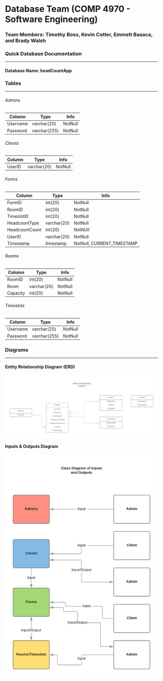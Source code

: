 # Database Team (COMP 4970 - Software Engineering)
### Team Members: Timothy Boss, Kevin Cotter, Emmett Basaca, and Brady Walsh

### Quick Database Documentation
---
#### Database Name: headCountApp

### Tables
---
###### Admins
| Column   | Type         | Info    |
|----------|--------------|---------|
| Username | varchar(20)  | NotNull |
| Password | varchar(255) | NotNull |

###### Clients
| Column   | Type         | Info    |
|----------|--------------|---------|
| UserID   | varchar(20)  | NotNull |

###### Forms
| Column         | Type         | Info                       |
|----------------|--------------|----------------------------|
| FormID         | int(20)      | NotNull                    |
| RoomID         | int(20)      | NotNull                    |
| TimeslotID     | int(20)      | NotNull                    |
| HeadcountType  | varchar(20)  | NotNull                    |
| HeadcountCount | int(20)      | NotNUll                    |
| UserID         | varchar(20)  | NotNull                    |
| Timestamp      | timestamp    | NotNull, CURRENT_TIMESTAMP |

###### Rooms
| Column   | Type         | Info    |
|----------|--------------|---------|
| RoomID   | int(20)      | NotNull |
| Room     | varchar(20)  | NotNull |
| Capacity | int(20)      | NotNull |

###### Timeslots
| Column   | Type         | Info    |
|----------|--------------|---------|
| Username | varchar(20)  | NotNull |
| Password | varchar(255) | NotNull |

### Diagrams
---
#### Entity Relationship Diagram (ERD)
![Entity Relationship Diagram](./Entity%20Relationship%20Diagram%20(ERD).png)

#### Inputs & Outputs Diagram
![Entity Relationship Diagram](./Inputs%20and%20Outputs.png)
